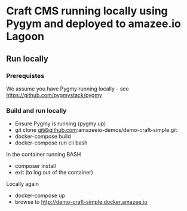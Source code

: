 # Craft CMS running locally using Pygym and deployed to amazee.io Lagoon

## Run locally 

### Prerequistes
We assume you have Pygmy running locally - see https://github.com/pygmystack/pygmy

### Build and run locally
- Ensure Pygmy is running (pygmy up)
- git clone git@github.com:amazeeio-demos/demo-craft-simple.git
- docker-compose build
- docker-compose run cli bash

In the container running BASH
- composer install
- exit (to log out of the container)

Locally again
- docker-compose up
- browse to http://demo-craft-simple.docker.amazee.io
